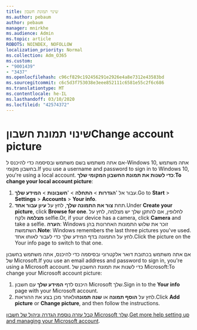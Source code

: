 ```yaml
---
title: שינוי תמונת חשבון
ms.author: pebaum
author: pebaum
manager: mnirkhe
ms.audience: Admin
ms.topic: article
ROBOTS: NOINDEX, NOFOLLOW
localization_priority: Normal
ms.collection: Adm_O365
ms.custom:
- "9001439"
- "3437"
ms.openlocfilehash: c96cf829c192456291e2926e4a8e7312e43583bd
ms.sourcegitcommit: c6c5d3f753038e3eee852111c6581e55c2f6c686
ms.translationtype: MT
ms.contentlocale: he-IL
ms.lasthandoff: 03/10/2020
ms.locfileid: "42574372"
---
```

# <a name="change-account-picture"></a><span data-ttu-id="bf120-102">שינוי תמונת חשבון</span><span class="sxs-lookup"><span data-stu-id="bf120-102">Change account picture</span></span>

<span data-ttu-id="bf120-103">אם אתה משתמש בשם משתמש ובסיסמה כדי להיכנס ל-Windows 10, אתה משתמש בחשבון מקומי.</span><span class="sxs-lookup"><span data-stu-id="bf120-103">If you use a username and password to sign in to Windows 10, you're using a local account.</span></span> <span data-ttu-id="bf120-104">**כדי לשנות את תמונת החשבון המקומי שלך**:</span><span class="sxs-lookup"><span data-stu-id="bf120-104">**To change your local account picture**:</span></span>

1. <span data-ttu-id="bf120-105">עבור אל '**הגדרות** >  **התחלה** > '**חשבונות** > **המידע שלך**.</span><span class="sxs-lookup"><span data-stu-id="bf120-105">Go to **Start** > **Settings** > **Accounts** > **Your info**.</span></span>
2. <span data-ttu-id="bf120-106">תחת **צור את התמונה שלך**, לחץ על **עיון עבור אחד**.</span><span class="sxs-lookup"><span data-stu-id="bf120-106">Under **Create your picture**, click **Browse for one**.</span></span> <span data-ttu-id="bf120-107">לחלופין, אם להתקן שלך יש מצלמה, לחץ על **מצלמה** ולקח selfie.</span><span class="sxs-lookup"><span data-stu-id="bf120-107">Or, if your device has a camera, click **Camera** and take a selfie.</span></span> 
    <span data-ttu-id="bf120-108">**הערה**: Windows זוכר את שלוש התמונות האחרונות בהן השתמשת.</span><span class="sxs-lookup"><span data-stu-id="bf120-108">**Note**: Windows remembers the last three pictures you've used.</span></span> <span data-ttu-id="bf120-109">לחץ על התמונה בדף המידע שלך כדי לעבור לאותו אחד.</span><span class="sxs-lookup"><span data-stu-id="bf120-109">Click the picture on the Your info page to switch to that one.</span></span>

<span data-ttu-id="bf120-110">אם אתה משתמש בכתובת דואר אלקטרוני ובסיסמה כדי להיכנס, אתה משתמש בחשבון של Microsoft.</span><span class="sxs-lookup"><span data-stu-id="bf120-110">If you use an email address and password to sign in, you're using a Microsoft account.</span></span> <span data-ttu-id="bf120-111">כדי לשנות את תמונת החשבון של Microsoft:</span><span class="sxs-lookup"><span data-stu-id="bf120-111">To change your Microsoft account picture:</span></span>

1. <span data-ttu-id="bf120-112">היכנס לדף **המידע שלך** עם חשבון Microsoft שלך.</span><span class="sxs-lookup"><span data-stu-id="bf120-112">Sign in to the **Your info** page with your Microsoft account.</span></span>
2. <span data-ttu-id="bf120-113">לחץ על **הוסף תמונה** או **שנה תמונה**ולאחר מכן בצע את ההוראות.</span><span class="sxs-lookup"><span data-stu-id="bf120-113">Click **Add picture** or **Change picture**, and then follow the instructions.</span></span>

<span data-ttu-id="bf120-114">[קבל עזרה נוספת הגדרה וניהול של חשבון Microsoft שלך](https://support.microsoft.com/products/microsoft-account?category=manage-account).</span><span class="sxs-lookup"><span data-stu-id="bf120-114">[Get more help setting up and managing your Microsoft account](https://support.microsoft.com/products/microsoft-account?category=manage-account).</span></span>
